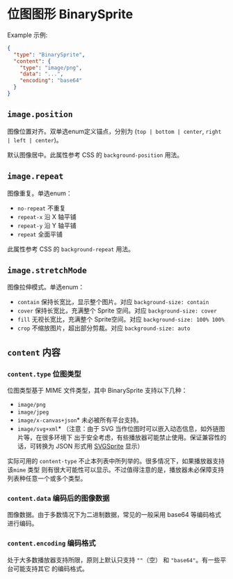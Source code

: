 # 位图图形 BinarySprite
Example 示例:
````JSON
{
  "type": "BinarySprite",
  "content": {
    "type": "image/png",
    "data": "...",
    "encoding": "base64"
  }
}
````

## `image.position`
图像位置对齐。双单选enum定义锚点，分别为
(`top | bottom | center`, `right | left | center`)。

默认图像居中。此属性参考 CSS 的 `background-position` 用法。

## `image.repeat`
图像重复。单选enum：
- `no-repeat` 不重复
- `repeat-x` 沿 X 轴平铺
- `repeat-y` 沿 Y 轴平铺
- `repeat` 全面平铺

此属性参考 CSS 的 `background-repeat` 用法。

## `image.stretchMode`
图像拉伸模式。单选enum：
- `contain` 保持长宽比，显示整个图片。对应 `background-size: contain`
- `cover` 保持长宽比，充满整个 Sprite 空间。对应 `background-size: cover`
- `fill` 无视长宽比，充满整个 Sprite空间。对应 `background-size: 100% 100%`
- `crop` 不缩放图片，超出部分剪裁。对应 `background-size: auto`

## `content` 内容
### `content.type` 位图类型
位图类型基于 MIME 文件类型，其中 BinarySprite 支持以下几种：
- `image/png`
- `image/jpeg`
- `image/x-canvas+json`* 未必被所有平台支持。
- `image/svg+xml`* （注意：由于 SVG 当作位图时可以嵌入动态信息，如外链图片等，在很多环境下
出于安全考虑，有些播放器可能禁止使用。保证兼容性的话，可转换为 JSON 形式用
[SVGSprite](SVGSprite.md) 显示）

实际可用的 `content-type` 不止本列表中所列举的。很多情况下，如果播放器支持该`mime` 类型
则有很大可能性可以显示。不过值得注意的是，播放器未必保障支持列表种任意一个或多个类型。

### `content.data` 编码后的图像数据
图像数据。由于多数情况下为二进制数据，常见的一般采用 base64 等编码格式进行编码。

### `content.encoding` 编码格式
处于大多数播放器支持所限，原则上默认只支持 `""`（空） 和 `"base64"`。有一些平台可能支持其它
的编码格式。
